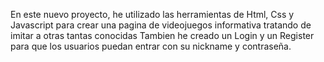 En este nuevo proyecto, he utilizado las herramientas de Html, Css y Javascript para crear una pagina de videojuegos informativa tratando de imitar a otras tantas conocidas
Tambien he creado un Login y un Register para que los usuarios puedan entrar con su nickname y contraseña.

